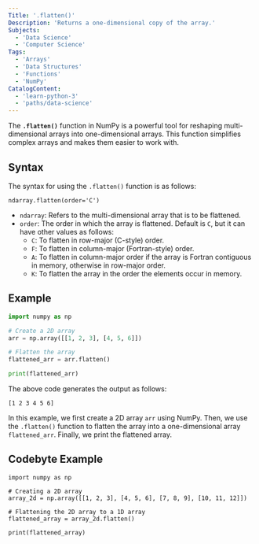 ```yaml
---
Title: '.flatten()'
Description: 'Returns a one-dimensional copy of the array.'
Subjects:
  - 'Data Science'
  - 'Computer Science'
Tags:
  - 'Arrays'
  - 'Data Structures'
  - 'Functions'
  - 'NumPy'
CatalogContent:
  - 'learn-python-3'
  - 'paths/data-science'
---
```


The **`.flatten()`** function in NumPy is a powerful tool for reshaping multi-dimensional arrays into one-dimensional arrays. This function simplifies complex arrays and makes them easier to work with.

## Syntax

The syntax for using the `.flatten()` function is as follows:

```pseudo
ndarray.flatten(order='C')
```

- `ndarray`: Refers to the multi-dimensional array that is to be flattened.
- `order`: The order in which the array is flattened. Default is `C`, but it can have other values as follows:
  - `C`: To flatten in row-major (C-style) order.
  - `F`: To flatten in column-major (Fortran-style) order.
  - `A`: To flatten in column-major order if the array is Fortran contiguous in memory, otherwise in row-major order.
  - `K`: To flatten the array in the order the elements occur in memory.

## Example

```py
import numpy as np

# Create a 2D array
arr = np.array([[1, 2, 3], [4, 5, 6]])

# Flatten the array
flattened_arr = arr.flatten()

print(flattened_arr)
```

The above code generates the output as follows:

```shell
[1 2 3 4 5 6]
```

In this example, we first create a 2D array `arr` using NumPy. Then, we use the `.flatten()` function to flatten the array into a one-dimensional array `flattened_arr`. Finally, we print the flattened array.

## Codebyte Example

```codebyte/python
import numpy as np

# Creating a 2D array
array_2d = np.array([[1, 2, 3], [4, 5, 6], [7, 8, 9], [10, 11, 12]])

# Flattening the 2D array to a 1D array
flattened_array = array_2d.flatten()

print(flattened_array)
```
